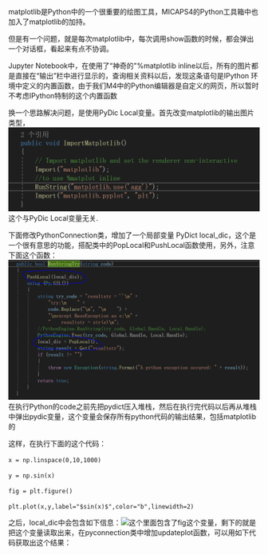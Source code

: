 matplotlib是Python中的一个很重要的绘图工具，MICAPS4的Python工具箱中也加入了matplotlib的加持。

但是有一个问题，就是每次matplotlib中，每次调用show函数的时候，都会弹出一个对话框，看起来有点不协调。

Jupyter Notebook中，在使用了“神奇的"%matplotlib inline以后，所有的图片都是直接在“输出”栏中进行显示的，查询相关资料以后，发现这条语句是IPython 环境中定义的内置函数，由于我们M4中的Python编辑器是自定义的网页，所以暂时不考虑IPython特制的这个内置函数

换一个思路解决问题，是使用PyDic Local变量。首先改变matplotlib的输出图片类型，![](/assets/1.PNG)这个与PyDic Local变量无关.

下面修改PythonConnection类，增加了一个局部变量 PyDict local\_dic，这个是一个很有意思的功能，搭配类中的PopLocal和PushLocal函数使用，另外，注意下面这个函数：![](/assets/2.PNG)在执行Python的code之前先把pydict压入堆栈，然后在执行完代码以后再从堆栈中弹出pydic变量，这个变量会保存所有python代码的输出结果，包括matplotlib的

这样，在执行下面的这个代码：

`x = np.linspace(0,10,1000)
`

`y = np.sin(x)
`

`fig = plt.figure()
`

`plt.plot(x,y,label="$sin(x)$",color="b",linewidth=2)`

之后，local\_dic中会包含如下信息：![](/assets/3.PNG)这个里面包含了fig这个变量，剩下的就是把这个变量读取出来，在pyconnection类中增加updateplot函数，可以用如下代码获取出这个结果：





